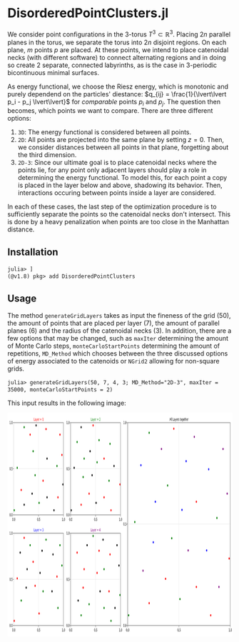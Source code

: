 # DisorderedPointClusters.jl

We consider point configurations in the 3-torus $T^3\subset\mathbb{R}^3$. Placing $2n$ parallel planes in the torus, we separate the torus into $2n$ disjoint regions. On each plane, $m$ points $p$ are placed. At these points, we intend to place catenoidal necks (with different software) to connect alternating regions and in doing so create 2 separate, connected labyrinths, as is the case in 3-periodic bicontinuous minimal surfaces. 

As energy functional, we choose the Riesz energy, which is monotonic and purely dependend on the particles' diestance: $q_{ij} = \frac{1}{\lvert\lvert p_i - p_j \lvert\lvert}$ for $\textit{comparable}$ points $p_i$ and $p_j$. The question then becomes, which points we want to compare. There are three different options:

1. `3D`: The energy functional is considered between all points.
2. `2D`: All points are projected into the same plane by setting $z=0$. Then, we consider distances between all points in that plane, forgetting about the third dimension.
3. `2D-3`: Since our ultimate goal is to place catenoidal necks where the points lie, for any point only adjacent layers should play a role in determining the energy functional. To model this, for each point a copy is placed in the layer below and above, shadowing its behavior. Then, interactions occuring between points inside a layer are considered.

In each of these cases, the last step of the optimization procedure is to sufficiently separate the points so the catenoidal necks don't intersect. This is done by a heavy penalization when points are too close in the Manhattan distance.

## Installation

```
julia> ]
(@v1.8) pkg> add DisorderedPointClusters
```

## Usage

The method `generateGridLayers` takes as input the fineness of the grid (50), the amount of points that are placed per layer (7), the amount of parallel planes (6) and the radius of the catenoidal necks (3). In addition, there are a few options that may be changed, such as `maxIter` determining the amount of Monte Carlo steps, `monteCarloStartPoints` determining the amount of repetitions, `MD_Method` which chooses between the three discussed options of energy associated to the catenoids or `NGrid2` allowing for non-square grids.

```
julia> generateGridLayers(50, 7, 4, 3; MD_Method="2D-3", maxIter = 35000, monteCarloStartPoints = 2)
```

This input results in the following image: 
<p align="center">
  <img src="https://github.com/matthiashimmelmann/DisorderedPointClusters.jl/blob/main/pictures/MolecularConfiguration1.678112526442e9.png" width="1200", height="500">
</p>
